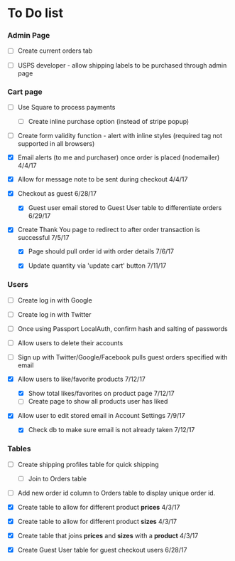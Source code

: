 # To Do list

### Admin Page

- [ ] Create current orders tab

- [ ] USPS developer - allow shipping labels to be purchased through admin page


### Cart page

- [ ] Use Square to process payments
  - [ ] Create inline purchase option (instead of stripe popup)

- [ ] Create form validity function - alert with inline styles (required tag not supported in all browsers)

- [x] Email alerts (to me and purchaser) once order is placed (nodemailer) 4/4/17

- [x] Allow for message note to be sent during checkout 4/4/17

- [x] Checkout as guest 6/28/17 <br>
  - [x] Guest user email stored to Guest User table to differentiate orders 6/29/17

- [x] Create Thank You page to redirect to after order transaction is successful 7/5/17
  - [x] Page should pull order id with order details 7/6/17

  - [x] Update quantity via 'update cart' button 7/11/17



### Users

- [ ] Create log in with Google

- [ ] Create log in with Twitter

- [ ] Once using Passport LocalAuth, confirm hash and salting of passwords

- [ ] Allow users to delete their accounts

- [ ] Sign up with Twitter/Google/Facebook pulls guest orders specified with email

- [x] Allow users to like/favorite products 7/12/17
  - [x] Show total likes/favorites on product page 7/12/17
  - [ ] Create page to show all products user has liked

- [x] Allow user to edit stored email in Account Settings 7/9/17
  - [x] Check db to make sure email is not already taken 7/12/17



### Tables

- [ ] Create shipping profiles table for quick shipping
  - [ ] Join to Orders table

- [ ] Add new order id column to Orders table to display unique order id.

- [x] Create table to allow for different product **prices** 4/3/17

- [x] Create table to allow for different product **sizes** 4/3/17

- [x] Create table that joins **prices** and **sizes** with a **product** 4/3/17

- [x] Create Guest User table for guest checkout users 6/28/17
